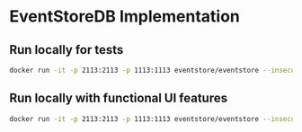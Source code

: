 
# EventStoreDB Implementation

## Run locally for tests 

```bash
docker run -it -p 2113:2113 -p 1113:1113 eventstore/eventstore --insecure
```

## Run locally with functional UI features

```bash
docker run -it -p 2113:2113 -p 1113:1113 eventstore/eventstore --insecure --run-projections=All --enable-atom-pub-over-http=true
```
